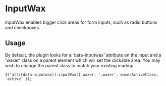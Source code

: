 InputWax
=
InputWax enables bigger click areas for form inputs, such as radio buttons and checkboxes.

Usage
-

By default, the plugin looks for a 'data-inputwax' attribute on the input and a 'waxer' class on a parent element which will set the clickable area. You may wish to change the parent class to match your existing markup.

`
$('attr[data-inputwax]].inputWax({
waxer: '.waxer',
waxerActiveClass: 'active'
});
`